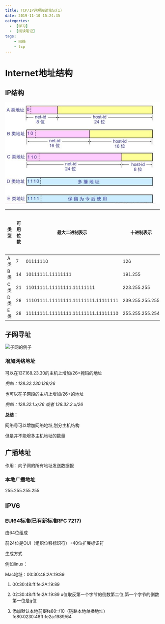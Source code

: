 ```yaml
---
title: TCP/IP详解阅读笔记(1)
date: 2019-11-10 15:24:35
categories:
  -  [学习]
  -  [阅读笔记]
tags:
	- 网络
	- tcp
---
```






# Internet地址结构

## IP结构

![ip结构](TCP-IP详解阅读笔记-1/20180516234646156.png)

<!--more-->

| 类型 | 可用位数 | 最大二进制表示                      | 十进制表示      | 可用网络号位数 | 可用主机号位数 |
| ---- | -------- | ----------------------------------- | --------------- | -------------- | -------------- |
| A类  | 7        | 01111110                            | 126             | $2^7$ -1       | $2^{24}-2$     |
| B类  | 14       | 10111111.11111111                   | 191.255         | $2^{14}$       | $2^{16}-2$     |
| C类  | 21       | 11011111.11111111.11111111          | 223.255.255     | $2^{21}$       | $2^{8}-2$      |
| D类  | 28       | 11101111.11111111.11111111.11111111 | 239.255.255.255 | $N/A$          | $N/A$          |
| E类  | 28       | 11111111.11111111.11111111.11111110 | 255.255.255.254 | $N/A$          | $N/A$          |

[^注]: 目前Internet上只能看到传统的ABCD类，对于自身站点，接入Internet主机后的网络划分改变了网络部分和主机部分的的限制



## 子网寻址

![子网的例子](/Users/cxz/gitHub/blog/source/_posts/TCP-IP详解阅读笔记-1/image-20191110162341897.png)

[^注]: 每个子网主机地址的首和尾都不能使用,分别代表网络号和广播地址

### 增加网络地址

可以在137.168.23.30的主机上增加/26+掩码的地址

*例如：128.32.230.129/26*

也可以在子网段的主机上增加/26+的地址

*例如：128.32.1.x/26 或者 128.32.2.x/26*



**总结：**

网络号可以增加网络地址,划分主机结构

但是并不能增多主机地址的数量

## 广播地址

作用：向子网的所有地址发送数据报

### 本地广播地址

255.255.255.255

[^注]:广播和组播不相同

## IPV6

### EUI64标准(已有新标准RFC 7217)

由64位组成

前24位是OUI（组织位移标识符）+40位扩展标识符

生成方式

例如linux：

Mac地址：00:30:48:2A:19:89

1. 00:30:48:ff:fe:2A:19:89

2. 02:30:48:ff:fe:2A:19:89 u位取反第一个字节的倒数第二位,第一个字节的倒数第一位是g位 

3. 添加默认本地前缀fe80::/10（链路本地单播地址）fe80:0230:48ff:fe2a:1989/64

